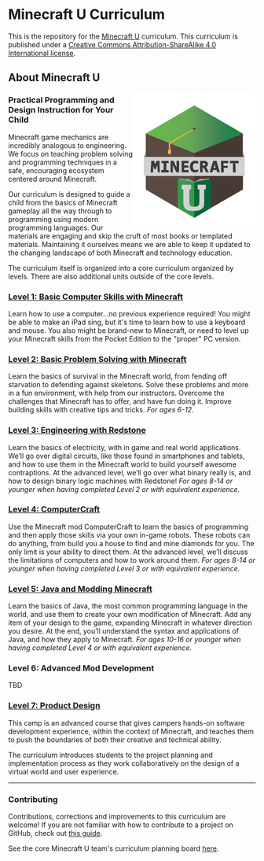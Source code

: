 # Minecraft U Curriculum

This is the repository for the [Minecraft U](http://minecraftu.org/) curriculum. This curriculum is published under a [Creative Commons Attribution-ShareAlike 4.0 International license](http://creativecommons.org/licenses/by-sa/4.0/).

## About Minecraft U

<img src="mcu1.png" style="max-width:250px;float:right">

### Practical Programming and Design Instruction for Your Child

Minecraft game mechanics are incredibly analogous to engineering. We focus on teaching problem solving and programming techniques in a safe, encouraging ecosystem centered around Minecraft.

Our curriculum is designed to guide a child from the basics of Minecraft gameplay all the way through to programming using modern programming languages. Our materials are engaging and skip the cruft of most books or templated materials. Maintaining it ourselves means we are able to keep it updated to the changing landscape of both Minecraft and technology education.

The curriculum itself is organized into a core curriculum organized by levels. There are also additional units outside of the core levels.

### [Level 1: Basic Computer Skills with Minecraft](https://github.com/MinecraftU/mcu-curriculum/tree/master/level_1)

Learn how to use a computer...no previous experience required! You might be able to make an iPad sing, but it's time to learn how to use a keyboard and mouse. You also might be brand-new to Minecraft, or need to level up your Minecraft skills from the Pocket Edition to the "proper" PC version.

### [Level 2: Basic Problem Solving with Minecraft](https://github.com/MinecraftU/mcu-curriculum/tree/master/level_2)

Learn the basics of survival in the Minecraft world, from fending off starvation to defending against skeletons. Solve these problems and more in a fun environment, with help from our instructors. Overcome the challenges that Minecraft has to offer, and have fun doing it. Improve building skills with creative tips and tricks.
 _For ages 6-12._

### [Level 3: Engineering with Redstone](https://github.com/MinecraftU/mcu-curriculum/tree/master/level_3)

Learn the basics of electricity, with in game and real world applications. We’ll go over digital circuits, like those found in smartphones and tablets, and how to use them in the Minecraft world to build yourself awesome contraptions. At the advanced level, we’ll go over what binary really is, and how to design binary logic machines with Redstone! _For ages 8-14 or younger when having completed Level 2 or with equivalent experience._

### [Level 4: ComputerCraft](https://github.com/MinecraftU/mcu-curriculum/tree/master/level_4)

Use the Minecraft mod ComputerCraft to learn the basics of programming and then apply those skills via your own in-game robots. These robots can do anything, from build you a house to find and mine diamonds for you. The only limit is your ability to direct them. At the advanced level, we’ll discuss the limitations of computers and how to work around them. _For ages 8-14 or younger when having completed Level 3 or with equivalent experience._

### [Level 5: Java and Modding Minecraft](https://github.com/MinecraftU/mcu-curriculum/tree/master/level_5)

Learn the basics of Java, the most common programming language in the world, and use them to create your own modification of Minecraft. Add any item of your design to the game, expanding Minecraft in whatever direction you desire. At the end, you’ll understand the syntax and applications of Java, and how they apply to Minecraft. _For ages 10-16 or younger when having completed Level 4 or with equivalent experience._

### Level 6: Advanced Mod Development

TBD

### [Level 7: Product Design](https://github.com/MinecraftU/mcu-curriculum/tree/master/level_7)

This camp is an advanced course that gives campers hands-on software development experience, within the context of Minecraft, and teaches them to push the boundaries of both their creative and technical ability.

The curriculum introduces students to the project planning and implementation process as they work collaboratively on the design of a virtual world and user experience.

---

### Contributing

Contributions, corrections and improvements to this curriculum are welcome! If you are not familiar with how to contribute to a project on GitHub, check out [this guide](https://guides.github.com/activities/forking/).

See the core Minecraft U team's curriculum planning board [here](https://trello.com/b/cDkc2Ign/mcu-curriculum).
